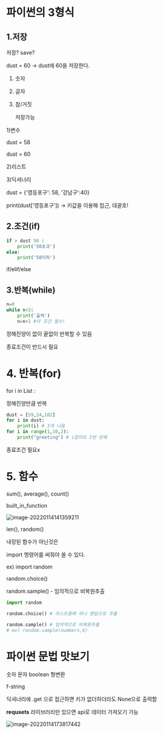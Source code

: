 # 파이썬의 3형식

## 1.저장

저장? save? 

dust = 60 -> dust에 60을 저장한다.

1. 숫자

2. 글자 

3. 참/거짓 

   저장가능

1)변수

dust = 58

dust = 60

2)리스트

3)딕셔너리

dust = {'영등포구': 58, '강남구':40}

print(dust['영등포구']) -> 키값을 이용해 접근, 대괄호!









## 2.조건(if)

```python
if > dust 50 :
	print('50초과')
else:
	print('50이하')
```

if/elif/else



## 3.반복(while)

```python
n=0
while n<3:
    print('출력')
    n=n+1 #이 조건 필수!

```

정해진양이 없이 끝없이 반복할 수 있음

종료조건이 반드시 필요

# 4. 반복(for)

for i in List :

정해진양만큼 반복

```python
dust = [59,24,102]
for i in dust:
    print(i) # 3개 나옴
for i in range(1,10,2):
    print("greeting") # i없어도 5번 반복 
```

종료조건 필요x

# 5. 함수

sum(), average(), count()

built_in_function

![image-20220114141359211](C:\Users\kiki2\AppData\Roaming\Typora\typora-user-images\image-20220114141359211.png)

len(), random()

내장된 함수가 아닌것은

import 명령어를 써줘야 쓸 수 있다.

ex) import random

random.choice() 

random.sample() - 임의적으로 비복원추출

```python
import random

random.choice() # 리스트중에 하나 랜덤으로 추출

random.sample() # 임의적으로 비복원추출
# ex) random.sample(numbers,6)

```



# 파이썬 문법 맛보기

숫자 문자 boolean 형변환

f-string

딕셔너리에 .get 으로 접근하면 키가 없더하더라도 None으로 출력함



**requsets** 라이브러리만 있으면 api로 데이터 가져오기 가능

![image-20220114173817442](C:\Users\kiki2\AppData\Roaming\Typora\typora-user-images\image-20220114173817442.png)